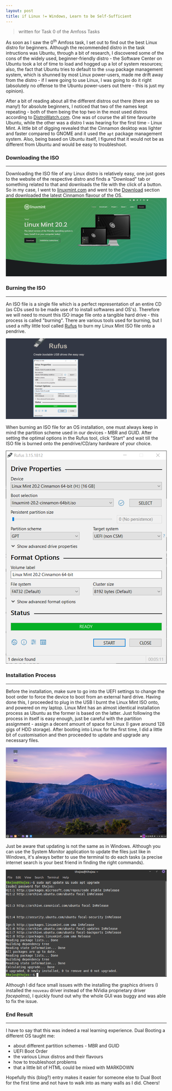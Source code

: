 ```yaml
---
layout: post
title: if Linux != Windows, Learn to be Self-Sufficient
---
```

>written for Task 0 of the Amfoss Tasks

As soon as I saw the 0<sup>th</sup> Amfoss task, I set out to find out the best Linux distro for beginners. Although the recommended distro in the task intructions was Ubuntu, through a bit of research, I discovered some of the cons of the widely used, beginner-friendly distro - the Software Center on Ubuntu took a lot of time to load and hogged up a lot of system resources; also, the fact that Ubuntu tries to default to the `snap` package management system, which is shunned by most Linux power-users, made me drift away from the distro - if I were going to use Linux, I was going to do it right (absolutely no offense to the Ubuntu power-users out there - this is just my opinion).

After a bit of reading about all the different distros out there (there are so many!) for absolute beginners, I noticed that two of the names kept repeating - both of them being the top two in the most used distros according to [DistroWatch.com](https://distrowatch.com/dwres.php?resource=major). One was of course the all time favourite Ubuntu, while the other was a distro I was hearing for the first time - Linux Mint. A little bit of digging revealed that the Cinnamon desktop was lighter and faster compared to GNOME and it used the `apt` package management system. Also, being based on Ubuntu itself, I figured that it would not be as different from Ubuntu and would be easy to troubleshoot.

### Downloading the ISO
---
Downloading the ISO file of any Linux distro is relatively easy, one just goes to the website of the respective distro and finds a "Download" tab or something related to that and downloads the file with the click of a button. So in my case, I went to [linuxmint.com](https://linuxmint.com) and went to the [Download](https://linuxmint.com/download.php) section and downloaded the latest Cinnamon flavour of the OS.
![Linux Mint Website Image](/images/linuxmint.com.png "Linux Mint Website")

### Burning the ISO
---
An ISO file is a single file which is a perfect representation of an entire CD (as CDs used to be made use of to install softwares and OS's). Therefore we will need to mount this ISO image file onto a tangible hard drive - this process is called "burning". There are various tools used for burning, but I used a nifty little tool called [Rufus](https://rufus.ie) to burn my Linux Mint ISO file onto a pendrive. 

![Rufus Website Image](/images/rufus.ie.png "Rufus Website")

When burning an ISO file for an OS installation, one must always keep in mind the partition scheme used in our devices - MBR and GUID. After setting the optimal options in the Rufus tool, click "Start" and wait till the ISO file is burned onto the pendrive/CD/any hardware of your choice. 

![Rufus Tool Image](/images/rufus_finish.png "Rufus Tool Completed Screen")

### Installation Process
---
Before the installation, make sure to go into the UEFI settings to change the boot order to force the device to boot from an external hard drive. Having done this, I proceeded to plug in the USB I burnt the Linux Mint ISO onto, and powered on my laptop.
Linux Mint has an almost identical installation process as Ubuntu as the former is based on the latter. Just following the process in itself is easy enough, just be careful with the partition assignment - assign a decent amount of space for Linux (I gave around 128 gigs of HDD storage). After booting into Linux for the first time, I did a little bit of customisation and then proceeded to update and upgrade any necessary files. 

![Desktop Screenshot](/images/Linux_Mint_Desktop.png "My Linux Mint Desktop")

Just be aware that updating is not the same as in Windows. Although you can use the System Monitor application to update the files just like in Windows, it's always better to use the terminal to do each tasks (a precise internet search is your best friend in finding the right commands).

![Updating Image](/images/updating.png "Updating through the Terminal")

Although I did face small issues with the installing the graphics drivers (I installed the `nouveau` driver instead of the NVidia proprietary driver *facepalms*), I quickly found out why the whole GUI was buggy and was able to fix the issue.

### End Result
---
I have to say that this was indeed a real learning experience. Dual Booting a different OS taught me:
- about different partition schemes - MBR and GUID
- UEFI Boot Order
- the various Linux distros and their flavours
- how to troubleshoot problems
- that a little bit of HTML could be mixed with MARKDOWN

Hopefully this (blog?) entry makes it easier for someone else to Dual Boot for the first time and not have to walk into as many walls as I did. Cheers!